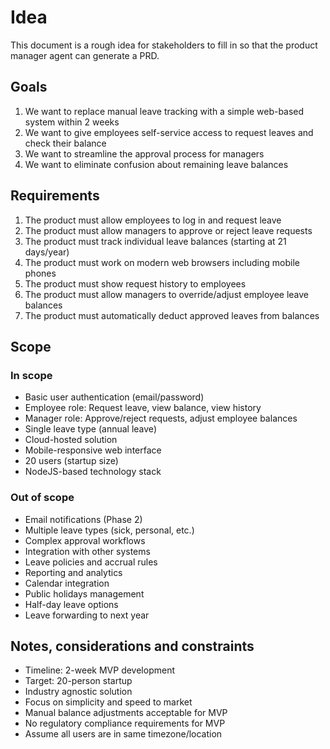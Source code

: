 # Idea

This document is a rough idea for stakeholders to fill in so that the product manager agent can generate a PRD.

## Goals

1. We want to replace manual leave tracking with a simple web-based system within 2 weeks
2. We want to give employees self-service access to request leaves and check their balance
3. We want to streamline the approval process for managers
4. We want to eliminate confusion about remaining leave balances

## Requirements

1. The product must allow employees to log in and request leave
2. The product must allow managers to approve or reject leave requests
3. The product must track individual leave balances (starting at 21 days/year)
4. The product must work on modern web browsers including mobile phones
5. The product must show request history to employees
6. The product must allow managers to override/adjust employee leave balances
7. The product must automatically deduct approved leaves from balances

## Scope

### In scope

- Basic user authentication (email/password)
- Employee role: Request leave, view balance, view history
- Manager role: Approve/reject requests, adjust employee balances
- Single leave type (annual leave)
- Cloud-hosted solution
- Mobile-responsive web interface
- 20 users (startup size)
- NodeJS-based technology stack

### Out of scope

- Email notifications (Phase 2)
- Multiple leave types (sick, personal, etc.)
- Complex approval workflows
- Integration with other systems
- Leave policies and accrual rules
- Reporting and analytics
- Calendar integration
- Public holidays management
- Half-day leave options
- Leave forwarding to next year

## Notes, considerations and constraints

- Timeline: 2-week MVP development
- Target: 20-person startup
- Industry agnostic solution
- Focus on simplicity and speed to market
- Manual balance adjustments acceptable for MVP
- No regulatory compliance requirements for MVP
- Assume all users are in same timezone/location

